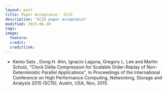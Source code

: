 ```yaml
---
layout: post
title: Paper Acceptance： SC15
description: "SC15 paper acceptance"
modified: 2015-06-30
tags: 
image:
  feature: 
  credit: 
  creditlink: 
---
```


- Kento Sato , Dong H. Ahn, Ignacio Laguna, Gregory L. Lee and Martin Schulz, "Clock Delta Compression for Scalable Order-Replay of Non-Deterministic Parallel Applications", In Proceedings of the International Conference on High Performance Computing, Networking, Storage and Analysis 2015 (SC15), Austin, USA, Nov, 2015.
